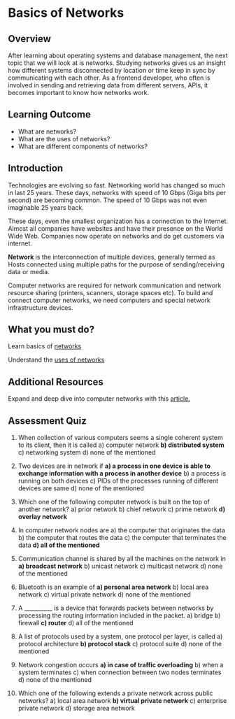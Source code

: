 
# Basics of Networks

## Overview

After learning about operating systems and database management, the next topic that we will look at is networks. Studying networks gives us an insight how different systems disconnected by location or time keep in sync by communicating with each other.
As a frontend developer, who often is involved in sending and retrieving data from different servers, APIs, it becomes important to know how networks work.

## Learning Outcome
- What are networks?
- What are the uses of networks?
- What are different components of networks?

## Introduction

Technologies are evolving so fast. Networking world has changed so much in last 25 years. These days, networks with speed of 10 Gbps (Giga bits per second) are becoming common. The speed of 10 Gbps was not even imaginable 25 years back.

These days, even the smallest organization has a connection to the Internet. Almost all companies have websites and have their presence on the World Wide Web. Companies now operate on networks and do get customers via internet.

**Network**  is the interconnection of multiple devices, generally termed as Hosts connected using multiple paths for the purpose of sending/receiving data or media.

Computer networks are required for network communication and network resource sharing (printers, scanners, storage spaces etc). To build and connect computer networks, we need computers and special network infrastructure devices.

## What you must do?

Learn basics of [networks](https://www.studytonight.com/computer-networks/overview-of-computer-networks)

Understand the [uses of networks](https://www.studytonight.com/computer-networks/uses-of-computer-networks)

## Additional Resources
Expand and deep dive into computer networks with this [article.](https://medium.com/@cse247/basics-of-computer-networking-6c7b961f4e14)

## Assessment Quiz

1. When collection of various computers seems a single coherent system to its client, then it is called
a) computer network
**b) distributed system**
c) networking system
d) none of the mentioned

2. Two devices are in network if
**a) a process in one device is able to exchange information with a process in another device**
b) a process is running on both devices
c) PIDs of the processes running of different devices are same
d) none of the mentioned

3. Which one of the following computer network is built on the top of another network?
a) prior network
b) chief network
c) prime network
**d) overlay network**

4. In computer network nodes are
a) the computer that originates the data
b) the computer that routes the data
c) the computer that terminates the data
**d) all of the mentioned**

5. Communication channel is shared by all the machines on the network in
**a) broadcast network**
b) unicast network
c) multicast network
d) none of the mentioned

6. Bluetooth is an example of
**a) personal area network**
b) local area network
c) virtual private network
d) none of the mentioned

7. A __________ is a device that forwards packets between networks by processing the routing information included in the packet.
a) bridge
b) firewall
**c) router**
d) all of the mentioned

8. A list of protocols used by a system, one protocol per layer, is called
a) protocol architecture
**b) protocol stack**
c) protocol suite
d) none of the mentioned

9. Network congestion occurs
**a) in case of traffic overloading**
b) when a system terminates
c) when connection between two nodes terminates
d) none of the mentioned

10. Which one of the following extends a private network across public networks?
a) local area network
**b) virtual private network**
c) enterprise private network
d) storage area network